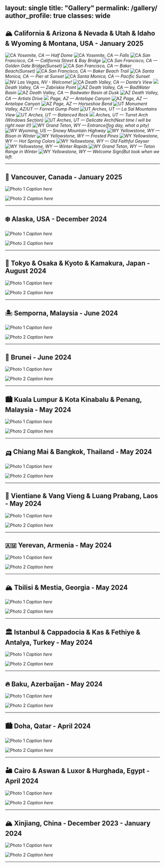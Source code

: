 layout: single
title: "Gallery"
permalink: /gallery/
author_profile: true
classes: wide
---
## 🏔️ California & Arizona & Nevada & Utah & Idaho & Wyoming & Montana, USA - January 2025

![CA](/images/gallery/jan2025us/4B4A2030.jpg)
*Yosemite, CA — Half Dome*
![CA](/images/gallery/jan2025us/4B4A2156.JPG)
*Yosemite, CA — Falls*
![CA](/images/gallery/jan2025us/4B4A2258.jpg)
*San Francisco, CA — California Street & Bay Bridge*
![CA](/images/gallery/jan2025us/4B4A2735.JPG)
*San Francisco, CA — Golden Gate Bridge(Sunset)*
![CA](/images/gallery/jan2025us/4B4A2741.JPG)
*San Francisco, CA — Baker Beach(Sunset)*
![CA](/images/gallery/jan2025us/4B4A3228.JPG)
*San Francisco, CA — Baker Beach Trail*
![CA](/images/gallery/jan2025us/4B4A3356.JPG)
*Santa Monica, CA — Pier at Sunset*
![CA](/images/gallery/jan2025us/4B4A3366.JPG)
*Santa Monica, CA — Pacific Sunset*
![NV](/images/gallery/jan2025us/4B4A3401.JPG)
*Las Vegas, NV - Welcome!*
![CA](/images/gallery/jan2025us/4B4A3439.JPG)
*Death Valley, CA — Dante’s View*
![](/images/gallery/jan2025us/4B4A3456.JPG)
*Death Valley, CA — Zabriskie Point*
![AZ](/images/gallery/jan2025us/4B4A3523.JPG)
*Death Valley, CA — BadWater Basin*
![AZ](/images/gallery/jan2025us/4B4A3667.JPG)
*Death Valley, CA — Badwater Basin at Dusk*
![AZ](/images/gallery/jan2025us/4B4A3690.JPG)
*Death Valley, CA — Artists Drive*
![](/images/gallery/jan2025us/4B4A3749.JPG)
*Page, AZ — Antelope Canyon*
![AZ](/images/gallery/jan2025us/4B4A3750.JPG)
*Page, AZ — Antelope Canyon*
![AZ](/images/gallery/jan2025us/4B4A3870.JPG)
*Page, AZ — Horseshoe Bend*
![UT](/images/gallery/jan2025us/4B4A3882.JPG)
*Monument Valley, AZ/UT — Forrest Gump Point*
![UT](/images/gallery/jan2025us/4B4A3907.JPG)
*Arches, UT — La Sal Mountains View*
![UT](/images/gallery/jan2025us/4B4A3940.JPG)
*Arches, UT — Balanced Rock*
![](/images/gallery/jan2025us/4B4A3951.JPG)
*Arches, UT — Turret Arch (Windows Section)*
![UT](/images/gallery/jan2025us/4B4A3958.JPG)
*Arches, UT — Delicate Arch(Next time I will be right near it!)*
![WY](/images/gallery/jan2025us/4B4A4035.JPG)
*Grand Teton, WY — Entrance(fog day, what a pity)*
![WY](/images/gallery/jan2025us/4B4A4044.JPG)
*Wyoming, US — Snowy Mountain Highway*
![WY](/images/gallery/jan2025us/4B4A4053.JPG)
*Yellowstone, WY — Bison in Winter*
![WY](/images/gallery/jan2025us/4B4A4084.JPG)
*Yellowstone, WY — Frosted Pines*
![WY](/images/gallery/jan2025us/4B4A4136.JPG)
*Yellowstone, WY — Hot Spring Colors*
![WY](/images/gallery/jan2025us/4B4A4148.JPG)
*Yellowstone, WY — Old Faithful Geyser*
![WY](/images/gallery/jan2025us/4B4A4317.JPG)
*Yellowstone, WY — Winter Rapids*
![WY](/images/gallery/jan2025us/4B4A4334.JPG)
*Grand Teton, WY — Teton Range in Winter*
![WY](/images/gallery/jan2025us/IMG_7152.JPG)
*Yellowstone, WY — Welcome Sign(But took when we left.*


---

## 🍁 Vancouver, Canada - January 2025

![Photo 1](/assets/images/gallery/2025-01-vancouver/photo1.jpg)
*Caption here*

![Photo 2](/assets/images/gallery/2025-01-vancouver/photo2.jpg)
*Caption here*

---

## ❄️ Alaska, USA - December 2024

![Photo 1](/assets/images/gallery/2024-12-alaska/photo1.jpg)
*Caption here*

![Photo 2](/assets/images/gallery/2024-12-alaska/photo2.jpg)
*Caption here*

---

## 🗾 Tokyo & Osaka & Kyoto & Kamakura, Japan - August 2024

![Photo 1](/assets/images/gallery/2024-08-japan/photo1.jpg)
*Caption here*

![Photo 2](/assets/images/gallery/2024-08-japan/photo2.jpg)
*Caption here*

---

## 🏝️ Semporna, Malaysia - June 2024

![Photo 1](/assets/images/gallery/2024-06-semporna/photo1.jpg)
*Caption here*

![Photo 2](/assets/images/gallery/2024-06-semporna/photo2.jpg)
*Caption here*

---

## 🕌 Brunei - June 2024

![Photo 1](/assets/images/gallery/2024-06-brunei/photo1.jpg)
*Caption here*

![Photo 2](/assets/images/gallery/2024-06-brunei/photo2.jpg)
*Caption here*

---

## 🏙️ Kuala Lumpur & Kota Kinabalu & Penang, Malaysia - May 2024

![Photo 1](/assets/images/gallery/2024-05-malaysia/photo1.jpg)
*Caption here*

![Photo 2](/assets/images/gallery/2024-05-malaysia/photo2.jpg)
*Caption here*

---

## 🛺 Chiang Mai & Bangkok, Thailand - May 2024

![Photo 1](/assets/images/gallery/2024-05-thailand/photo1.jpg)
*Caption here*

![Photo 2](/assets/images/gallery/2024-05-thailand/photo2.jpg)
*Caption here*

---

## 🐘 Vientiane & Vang Vieng & Luang Prabang, Laos - May 2024

![Photo 1](/assets/images/gallery/2024-05-laos/photo1.jpg)
*Caption here*

![Photo 2](/assets/images/gallery/2024-05-laos/photo2.jpg)
*Caption here*

---

## 🇦🇲 Yerevan, Armenia - May 2024

![Photo 1](/assets/images/gallery/2024-05-armenia/photo1.jpg)
*Caption here*

![Photo 2](/assets/images/gallery/2024-05-armenia/photo2.jpg)
*Caption here*

---

## 🏔️ Tbilisi & Mestia, Georgia - May 2024

![Photo 1](/assets/images/gallery/2024-05-georgia/photo1.jpg)
*Caption here*

![Photo 2](/assets/images/gallery/2024-05-georgia/photo2.jpg)
*Caption here*

---

## 🏛️ Istanbul & Cappadocia & Kas & Fethiye & Antalya, Turkey - May 2024

![Photo 1](/assets/images/gallery/2024-05-turkey/photo1.jpg)
*Caption here*

![Photo 2](/assets/images/gallery/2024-05-turkey/photo2.jpg)
*Caption here*

---

## 🔥 Baku, Azerbaijan - May 2024

![Photo 1](/assets/images/gallery/2024-05-azerbaijan/photo1.jpg)
*Caption here*

![Photo 2](/assets/images/gallery/2024-05-azerbaijan/photo2.jpg)
*Caption here*

---

## 🏙️ Doha, Qatar - April 2024

![Photo 1](/assets/images/gallery/2024-04-qatar/photo1.jpg)
*Caption here*

![Photo 2](/assets/images/gallery/2024-04-qatar/photo2.jpg)
*Caption here*

---

## 🏜️ Cairo & Aswan & Luxor & Hurghada, Egypt - April 2024

![Photo 1](/assets/images/gallery/2024-04-egypt/photo1.jpg)
*Caption here*

![Photo 2](/assets/images/gallery/2024-04-egypt/photo2.jpg)
*Caption here*

---

## 🏔️ Xinjiang, China - December 2023 - January 2024

![Photo 1](/assets/images/gallery/2023-12-xinjiang/photo1.jpg)
*Caption here*

![Photo 2](/assets/images/gallery/2023-12-xinjiang/photo2.jpg)
*Caption here*

---
